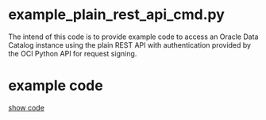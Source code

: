 # example_plain_rest_api_cmd.py
The intend of this code is to provide example code to access an Oracle Data
Catalog instance using the plain REST API with authentication provided by the
OCI Python API for request signing.

# example code
[show code](example_plain_rest_api_cmd.py)


